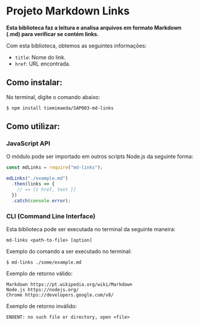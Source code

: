 # Projeto Markdown Links
 

**Esta biblioteca faz a leitura e analisa arquivos em formato Markdown (.md) para verificar se contém links.**
  
Com esta biblioteca, obtemos as seguintes informações:
- `title`: Nome do link.
- `href`: URL encontrada.

## [](https://github.com/tiemimaeda/SAP003-md-links-#como-instalar)Como instalar:

No terminal, digite o comando abaixo:

```
$ npm install tiemimaeda/SAP003-md-links
```
  
## [](https://github.com/tiemimaeda/SAP003-md-links-#como-utilizar)Como utilizar:

### JavaScript API

O módulo pode ser importado em outros scripts Node.js da seguinte forma:

```js
const mdLinks = require("md-links");

mdLinks("./example.md")
  .then(links => {
    // => [{ href, text }]
  })
  .catch(console.error);
```

### CLI (Command Line Interface) 
Esta biblioteca pode ser executada no terminal da seguinte maneira:

```
md-links <path-to-file> [option]
```

Exemplo do comando a ser executado no terminal:
```
$ md-links ./some/example.md
```



Exemplo de retorno válido:
```
Markdown https://pt.wikipedia.org/wiki/Markdown
Node.js https://nodejs.org/
Chrome https://developers.google.com/v8/
```

Exemplo de retorno inválido:
```
ENOENT: no such file or directory, open <file>
```